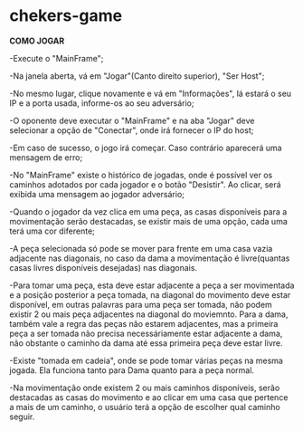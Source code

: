 # chekers-game  
__COMO JOGAR__

-Execute o "MainFrame";

-Na janela aberta, vá em "Jogar"(Canto direito superior), "Ser Host";

-No mesmo lugar, clique novamente e vá em "Informações", lá estará o seu IP e a porta usada, informe-os ao seu adversário;

-O oponente deve executar o "MainFrame" e na aba "Jogar" deve selecionar a opção de "Conectar", onde irá fornecer o IP do host;

-Em caso de sucesso, o jogo irá começar. Caso contrário aparecerá uma mensagem de erro;

-No "MainFrame" existe o histórico de jogadas, onde é possível ver os caminhos adotados por cada jogador e o botão "Desistir". Ao clicar, será exibida uma mensagem ao jogador adversário;

-Quando o jogador da vez clica em uma peça, as casas disponíveis para a movimentação serão destacadas, se existir mais de uma opção, cada uma terá uma cor diferente;

-A peça selecionada só pode se mover para frente em uma casa vazia adjacente nas diagonais, no caso da dama a movimentação é livre(quantas casas livres disponíveis desejadas) nas diagonais.

-Para tomar uma peça, esta deve estar adjacente a peça a ser movimentada e a posição posterior a peça tomada, na diagonal do movimento deve estar disponível, em outras palavras para uma peça ser tomada, não podem existir 2 ou mais peça adjacentes na diagonal do moviemnto. Para a dama, também vale a regra das peças não estarem adjacentes, mas a primeira peça a ser tomada não precisa necessáriamente estar adjacente a dama, não obstante o caminho da dama até essa primeira peça deve estar livre.

-Existe "tomada em cadeia", onde se pode tomar várias peças na mesma jogada. Ela funciona tanto para Dama quanto para a peça normal.

-Na movimentação onde existem 2 ou mais caminhos disponíveis, serão destacadas as casas do movimento e ao clicar em uma casa que pertence a mais de um caminho, o usuário terá a opção de escolher qual caminho seguir.

